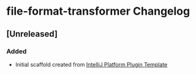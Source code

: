 <!-- Keep a Changelog guide -> https://keepachangelog.com -->

# file-format-transformer Changelog

## [Unreleased]
### Added
- Initial scaffold created from [IntelliJ Platform Plugin Template](https://github.com/JetBrains/intellij-platform-plugin-template)
